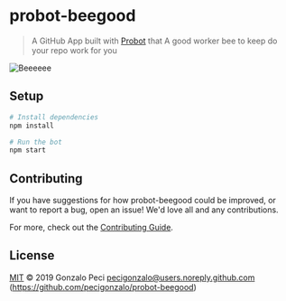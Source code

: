 # probot-beegood

> A GitHub App built with [Probot](https://github.com/probot/probot) that A good worker bee to keep do your repo work for you

![Beeeeee](https://media.giphy.com/media/l4FGtoprq7U3UAgtW/giphy.gif)

## Setup

```sh
# Install dependencies
npm install

# Run the bot
npm start
```

## Contributing

If you have suggestions for how probot-beegood could be improved, or want to report a bug, open an issue! We'd love all and any contributions.

For more, check out the [Contributing Guide](CONTRIBUTING.md).

## License

[MIT](LICENSE) © 2019 Gonzalo Peci <pecigonzalo@users.noreply.github.com> (https://github.com/pecigonzalo/probot-beegood)
